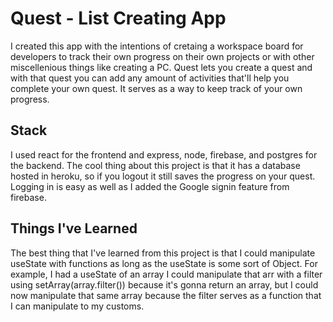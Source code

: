 # Quest - List Creating App

I created this app with the intentions of cretaing a workspace board for developers to track their own progress on their own projects or with other miscellenious things like creating a PC. Quest lets you create a quest and with that quest you can add any amount of activities that'll help you complete your own quest. It serves as a way to keep track of your own progress.

## Stack

I used react for the frontend and express, node, firebase, and postgres for the backend. The cool thing about this project is that it has a database hosted in heroku, so if you logout it still saves the progress on your quest. Logging in is easy as well as I added the Google signin feature from firebase.

## Things I've Learned

The best thing that I've learned from this project is that I could manipulate useState with functions as long as the useState is some sort of Object. For example, I had a useState of an array I could manipulate that arr with a filter using setArray(array.filter()) because it's gonna return an array, but I could now manipulate that same array because the filter serves as a function that I can manipulate to my customs.

